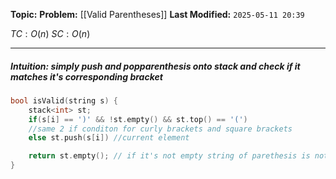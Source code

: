 **Topic:**
**Problem:**  [[Valid Parentheses]]
**Last Modified:** `2025-05-11 20:39`

 $TC: O(n)$
 $SC: O(n)$

---
##### **Intuition**: simply *push* and *pop*parenthesis onto stack and check if it matches it's ***corresponding bracket***

 
```cpp
bool isValid(string s) {
	stack<int> st;
	if(s[i] == ')' && !st.empty() && st.top() == '(')
	//same 2 if conditon for curly brackets and square brackets
	else st.push(s[i]) //current element

	return st.empty(); // if it's not empty string of parethesis is not valid
}
```

